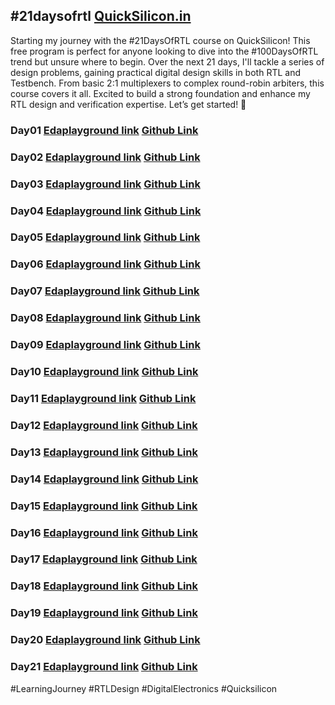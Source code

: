 ## #21daysofrtl [QuickSilicon.in](QuickSilicon.in)

Starting my journey with the #21DaysOfRTL course on QuickSilicon! This free program is perfect for anyone looking to dive into the #100DaysOfRTL trend but unsure where to begin. Over the next 21 days, I'll tackle a series of design problems, gaining practical digital design skills in both RTL and Testbench. From basic 2:1 multiplexers to complex round-robin arbiters, this course covers it all. Excited to build a strong foundation and enhance my RTL design and verification expertise. Let’s get started! 
🚀 

### Day01 [Edaplayground link](https://www.edaplayground.com/x/bMYy)  [Github Link]()
### Day02 [Edaplayground link](https://www.edaplayground.com/x/PaaM)  [Github Link]()
### Day03 [Edaplayground link](https://www.edaplayground.com/x/S2cY )  [Github Link]()
### Day04 [Edaplayground link](https://www.edaplayground.com/x/S2fM)  [Github Link]()
### Day05 [Edaplayground link](https://www.edaplayground.com/x/ZyTC )  [Github Link]()
### Day06 [Edaplayground link](https://www.edaplayground.com/x/9F6s)  [Github Link]()
### Day07 [Edaplayground link](https://www.edaplayground.com/x/vWxW)  [Github Link]()
### Day08 [Edaplayground link]()  [Github Link]()
### Day09 [Edaplayground link]()  [Github Link]()
### Day10 [Edaplayground link]()  [Github Link]()
### Day11 [Edaplayground link]()  [Github Link]()
### Day12 [Edaplayground link]()  [Github Link]()
### Day13 [Edaplayground link]()  [Github Link]()
### Day14 [Edaplayground link]()  [Github Link]()
### Day15 [Edaplayground link]()  [Github Link]()
### Day16 [Edaplayground link]()  [Github Link]()
### Day17 [Edaplayground link]()  [Github Link]()
### Day18 [Edaplayground link]()  [Github Link]()
### Day19 [Edaplayground link]()  [Github Link]()
### Day20 [Edaplayground link]()  [Github Link]()
### Day21 [Edaplayground link]()  [Github Link]()

#LearningJourney #RTLDesign #DigitalElectronics #Quicksilicon
